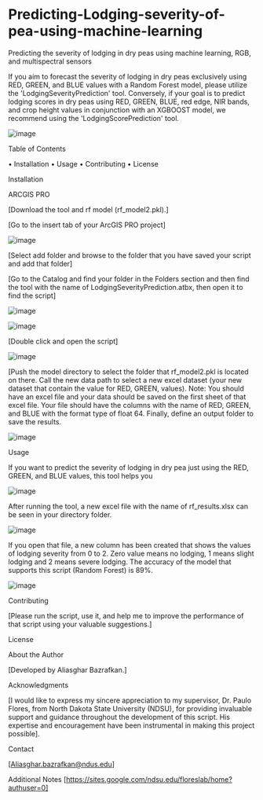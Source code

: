 # Predicting-Lodging-severity-of-pea-using-machine-learning
Predicting the severity of lodging in dry peas using machine learning, RGB, and multispectral sensors




If you aim to forecast the severity of lodging in dry peas exclusively using RED, GREEN, and BLUE values with a Random Forest model, please utilize the 'LodgingSeverityPrediction' tool. Conversely, if your goal is to predict lodging scores in dry peas using RED, GREEN, BLUE, red edge, NIR bands, and crop height values in conjunction with an XGBOOST model, we recommend using the 'LodgingScorePrediction' tool.


![image](https://github.com/AliBgisrs/Predicting-Lodging-severity-of-pea-using-machine-learning/assets/109620013/697875e3-3dd1-45a1-8557-1762dd98b2be)

  
Table of Contents

•	Installation
•	Usage
•	Contributing
•	License

Installation

ARCGIS PRO

[Download the tool and rf model (rf_model2.pkl).]


[Go to the insert tab of your ArcGIS PRO project]

 ![image](https://github.com/AliBgisrs/Predicting-Lodging-severity-of-pea-using-machine-learning/assets/109620013/c42f324f-232f-4073-a2a2-463671b61d68)
 

[Select add folder and browse to the folder that you have saved your script and add that folder]

[Go to the Catalog and find your folder in the Folders section and then find the tool with the name of LodgingSeverityPrediction.atbx, then open it to find the script]

 ![image](https://github.com/AliBgisrs/Predicting-Lodging-severity-of-pea-using-machine-learning/assets/109620013/fa3da501-7c97-4f24-8182-46b78e7bc32d)

 ![image](https://github.com/AliBgisrs/Predicting-Lodging-severity-of-pea-using-machine-learning/assets/109620013/b3e2176a-51ab-41c5-8c05-3badf92cfd33)

 

 

[Double click and open the script]

![image](https://github.com/AliBgisrs/Predicting-Lodging-severity-of-pea-using-machine-learning/assets/109620013/0fb142fd-568b-411b-94c3-4266b0bf94be)

[Push the model directory to select the folder that rf_model2.pkl is located on there. Call the new data path to select a new excel dataset (your new dataset that contain the value for RED, GREEN, values). Note: You should have an excel file and your data should be saved on the first sheet of that excel file. Your file should have the columns with the name of RED, GREEN, and BLUE with the format type of float 64. Finally, define an output folder to save the results.

![image](https://github.com/AliBgisrs/Predicting-Lodging-severity-of-pea-using-machine-learning/assets/109620013/f1cfc60d-0155-4c70-95a2-d63476dad109)

 


 
Usage

If you want to predict the severity of lodging in dry pea just using the RED, GREEN, and BLUE values, this tool helps you

![image](https://github.com/AliBgisrs/Predicting-Lodging-severity-of-pea-using-machine-learning/assets/109620013/191c7034-b293-4cef-b6cb-326f3f4aae83)

  
After running the tool, a new excel file with the name of rf_results.xlsx can be seen in your directory folder.

![image](https://github.com/AliBgisrs/Predicting-Lodging-severity-of-pea-using-machine-learning/assets/109620013/22a4204b-6e41-4c9b-9cb2-67bca59a465c)

 
If you open that file, a new column has been created that shows the values of lodging severity from 0 to 2. Zero value means no lodging, 1 means slight lodging and 2 means severe lodging. The accuracy of the model that supports this script (Random Forest) is 89%.

 ![image](https://github.com/AliBgisrs/Predicting-Lodging-severity-of-pea-using-machine-learning/assets/109620013/5080e0d0-17d3-4f0a-81cd-da53dab31ac1)
 

Contributing

[Please run the script, use it, and help me to improve the performance of that script using your valuable suggestions.]

License

About the Author

[Developed by Aliasghar Bazrafkan.]

Acknowledgments

[I would like to express my sincere appreciation to my supervisor, Dr. Paulo Flores, from North Dakota State University (NDSU), for providing invaluable support and guidance throughout the development of this script. His expertise and encouragement have been instrumental in making this project possible].

Contact

[Aliasghar.bazrafkan@ndus.edu]


Additional Notes
[https://sites.google.com/ndsu.edu/floreslab/home?authuser=0]

